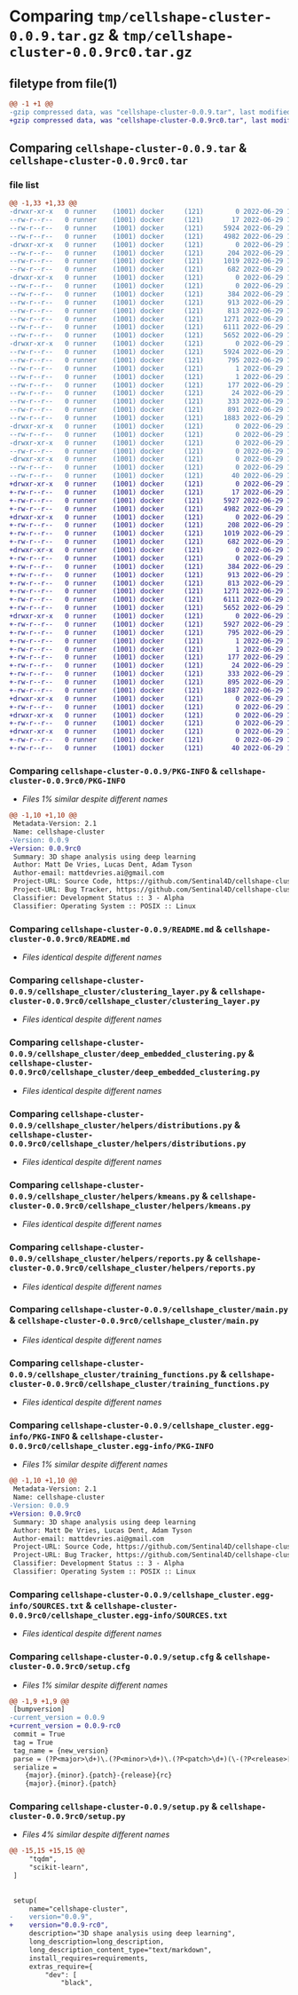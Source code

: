 # Comparing `tmp/cellshape-cluster-0.0.9.tar.gz` & `tmp/cellshape-cluster-0.0.9rc0.tar.gz`

## filetype from file(1)

```diff
@@ -1 +1 @@
-gzip compressed data, was "cellshape-cluster-0.0.9.tar", last modified: Wed Jun 29 13:18:21 2022, max compression
+gzip compressed data, was "cellshape-cluster-0.0.9rc0.tar", last modified: Wed Jun 29 13:08:02 2022, max compression
```

## Comparing `cellshape-cluster-0.0.9.tar` & `cellshape-cluster-0.0.9rc0.tar`

### file list

```diff
@@ -1,33 +1,33 @@
-drwxr-xr-x   0 runner    (1001) docker     (121)        0 2022-06-29 13:18:21.081838 cellshape-cluster-0.0.9/
--rw-r--r--   0 runner    (1001) docker     (121)       17 2022-06-29 13:18:01.000000 cellshape-cluster-0.0.9/MANIFEST.in
--rw-r--r--   0 runner    (1001) docker     (121)     5924 2022-06-29 13:18:21.081838 cellshape-cluster-0.0.9/PKG-INFO
--rw-r--r--   0 runner    (1001) docker     (121)     4982 2022-06-29 13:18:01.000000 cellshape-cluster-0.0.9/README.md
-drwxr-xr-x   0 runner    (1001) docker     (121)        0 2022-06-29 13:18:21.077838 cellshape-cluster-0.0.9/cellshape_cluster/
--rw-r--r--   0 runner    (1001) docker     (121)      204 2022-06-29 13:18:01.000000 cellshape-cluster-0.0.9/cellshape_cluster/__init__.py
--rw-r--r--   0 runner    (1001) docker     (121)     1019 2022-06-29 13:18:01.000000 cellshape-cluster-0.0.9/cellshape_cluster/clustering_layer.py
--rw-r--r--   0 runner    (1001) docker     (121)      682 2022-06-29 13:18:01.000000 cellshape-cluster-0.0.9/cellshape_cluster/deep_embedded_clustering.py
-drwxr-xr-x   0 runner    (1001) docker     (121)        0 2022-06-29 13:18:21.077838 cellshape-cluster-0.0.9/cellshape_cluster/helpers/
--rw-r--r--   0 runner    (1001) docker     (121)        0 2022-06-29 13:18:01.000000 cellshape-cluster-0.0.9/cellshape_cluster/helpers/__init__.py
--rw-r--r--   0 runner    (1001) docker     (121)      384 2022-06-29 13:18:01.000000 cellshape-cluster-0.0.9/cellshape_cluster/helpers/check_tolerance.py
--rw-r--r--   0 runner    (1001) docker     (121)      913 2022-06-29 13:18:01.000000 cellshape-cluster-0.0.9/cellshape_cluster/helpers/distributions.py
--rw-r--r--   0 runner    (1001) docker     (121)      813 2022-06-29 13:18:01.000000 cellshape-cluster-0.0.9/cellshape_cluster/helpers/kmeans.py
--rw-r--r--   0 runner    (1001) docker     (121)     1271 2022-06-29 13:18:01.000000 cellshape-cluster-0.0.9/cellshape_cluster/helpers/reports.py
--rw-r--r--   0 runner    (1001) docker     (121)     6111 2022-06-29 13:18:01.000000 cellshape-cluster-0.0.9/cellshape_cluster/main.py
--rw-r--r--   0 runner    (1001) docker     (121)     5652 2022-06-29 13:18:01.000000 cellshape-cluster-0.0.9/cellshape_cluster/training_functions.py
-drwxr-xr-x   0 runner    (1001) docker     (121)        0 2022-06-29 13:18:21.077838 cellshape-cluster-0.0.9/cellshape_cluster.egg-info/
--rw-r--r--   0 runner    (1001) docker     (121)     5924 2022-06-29 13:18:20.000000 cellshape-cluster-0.0.9/cellshape_cluster.egg-info/PKG-INFO
--rw-r--r--   0 runner    (1001) docker     (121)      795 2022-06-29 13:18:21.000000 cellshape-cluster-0.0.9/cellshape_cluster.egg-info/SOURCES.txt
--rw-r--r--   0 runner    (1001) docker     (121)        1 2022-06-29 13:18:20.000000 cellshape-cluster-0.0.9/cellshape_cluster.egg-info/dependency_links.txt
--rw-r--r--   0 runner    (1001) docker     (121)        1 2022-06-29 13:18:18.000000 cellshape-cluster-0.0.9/cellshape_cluster.egg-info/not-zip-safe
--rw-r--r--   0 runner    (1001) docker     (121)      177 2022-06-29 13:18:20.000000 cellshape-cluster-0.0.9/cellshape_cluster.egg-info/requires.txt
--rw-r--r--   0 runner    (1001) docker     (121)       24 2022-06-29 13:18:20.000000 cellshape-cluster-0.0.9/cellshape_cluster.egg-info/top_level.txt
--rw-r--r--   0 runner    (1001) docker     (121)      333 2022-06-29 13:18:01.000000 cellshape-cluster-0.0.9/pyproject.toml
--rw-r--r--   0 runner    (1001) docker     (121)      891 2022-06-29 13:18:21.081838 cellshape-cluster-0.0.9/setup.cfg
--rw-r--r--   0 runner    (1001) docker     (121)     1883 2022-06-29 13:18:01.000000 cellshape-cluster-0.0.9/setup.py
-drwxr-xr-x   0 runner    (1001) docker     (121)        0 2022-06-29 13:18:21.077838 cellshape-cluster-0.0.9/tests/
--rw-r--r--   0 runner    (1001) docker     (121)        0 2022-06-29 13:18:01.000000 cellshape-cluster-0.0.9/tests/__init__.py
-drwxr-xr-x   0 runner    (1001) docker     (121)        0 2022-06-29 13:18:21.077838 cellshape-cluster-0.0.9/tests/test_integration/
--rw-r--r--   0 runner    (1001) docker     (121)        0 2022-06-29 13:18:01.000000 cellshape-cluster-0.0.9/tests/test_integration/__init__.py
-drwxr-xr-x   0 runner    (1001) docker     (121)        0 2022-06-29 13:18:21.077838 cellshape-cluster-0.0.9/tests/test_unit/
--rw-r--r--   0 runner    (1001) docker     (121)        0 2022-06-29 13:18:01.000000 cellshape-cluster-0.0.9/tests/test_unit/__init__.py
--rw-r--r--   0 runner    (1001) docker     (121)       40 2022-06-29 13:18:01.000000 cellshape-cluster-0.0.9/tests/test_unit/test_placeholder.py
+drwxr-xr-x   0 runner    (1001) docker     (121)        0 2022-06-29 13:08:02.972776 cellshape-cluster-0.0.9rc0/
+-rw-r--r--   0 runner    (1001) docker     (121)       17 2022-06-29 13:07:43.000000 cellshape-cluster-0.0.9rc0/MANIFEST.in
+-rw-r--r--   0 runner    (1001) docker     (121)     5927 2022-06-29 13:08:02.972776 cellshape-cluster-0.0.9rc0/PKG-INFO
+-rw-r--r--   0 runner    (1001) docker     (121)     4982 2022-06-29 13:07:43.000000 cellshape-cluster-0.0.9rc0/README.md
+drwxr-xr-x   0 runner    (1001) docker     (121)        0 2022-06-29 13:08:02.968776 cellshape-cluster-0.0.9rc0/cellshape_cluster/
+-rw-r--r--   0 runner    (1001) docker     (121)      208 2022-06-29 13:07:43.000000 cellshape-cluster-0.0.9rc0/cellshape_cluster/__init__.py
+-rw-r--r--   0 runner    (1001) docker     (121)     1019 2022-06-29 13:07:43.000000 cellshape-cluster-0.0.9rc0/cellshape_cluster/clustering_layer.py
+-rw-r--r--   0 runner    (1001) docker     (121)      682 2022-06-29 13:07:43.000000 cellshape-cluster-0.0.9rc0/cellshape_cluster/deep_embedded_clustering.py
+drwxr-xr-x   0 runner    (1001) docker     (121)        0 2022-06-29 13:08:02.968776 cellshape-cluster-0.0.9rc0/cellshape_cluster/helpers/
+-rw-r--r--   0 runner    (1001) docker     (121)        0 2022-06-29 13:07:43.000000 cellshape-cluster-0.0.9rc0/cellshape_cluster/helpers/__init__.py
+-rw-r--r--   0 runner    (1001) docker     (121)      384 2022-06-29 13:07:43.000000 cellshape-cluster-0.0.9rc0/cellshape_cluster/helpers/check_tolerance.py
+-rw-r--r--   0 runner    (1001) docker     (121)      913 2022-06-29 13:07:43.000000 cellshape-cluster-0.0.9rc0/cellshape_cluster/helpers/distributions.py
+-rw-r--r--   0 runner    (1001) docker     (121)      813 2022-06-29 13:07:43.000000 cellshape-cluster-0.0.9rc0/cellshape_cluster/helpers/kmeans.py
+-rw-r--r--   0 runner    (1001) docker     (121)     1271 2022-06-29 13:07:43.000000 cellshape-cluster-0.0.9rc0/cellshape_cluster/helpers/reports.py
+-rw-r--r--   0 runner    (1001) docker     (121)     6111 2022-06-29 13:07:43.000000 cellshape-cluster-0.0.9rc0/cellshape_cluster/main.py
+-rw-r--r--   0 runner    (1001) docker     (121)     5652 2022-06-29 13:07:43.000000 cellshape-cluster-0.0.9rc0/cellshape_cluster/training_functions.py
+drwxr-xr-x   0 runner    (1001) docker     (121)        0 2022-06-29 13:08:02.968776 cellshape-cluster-0.0.9rc0/cellshape_cluster.egg-info/
+-rw-r--r--   0 runner    (1001) docker     (121)     5927 2022-06-29 13:08:02.000000 cellshape-cluster-0.0.9rc0/cellshape_cluster.egg-info/PKG-INFO
+-rw-r--r--   0 runner    (1001) docker     (121)      795 2022-06-29 13:08:02.000000 cellshape-cluster-0.0.9rc0/cellshape_cluster.egg-info/SOURCES.txt
+-rw-r--r--   0 runner    (1001) docker     (121)        1 2022-06-29 13:08:02.000000 cellshape-cluster-0.0.9rc0/cellshape_cluster.egg-info/dependency_links.txt
+-rw-r--r--   0 runner    (1001) docker     (121)        1 2022-06-29 13:08:00.000000 cellshape-cluster-0.0.9rc0/cellshape_cluster.egg-info/not-zip-safe
+-rw-r--r--   0 runner    (1001) docker     (121)      177 2022-06-29 13:08:02.000000 cellshape-cluster-0.0.9rc0/cellshape_cluster.egg-info/requires.txt
+-rw-r--r--   0 runner    (1001) docker     (121)       24 2022-06-29 13:08:02.000000 cellshape-cluster-0.0.9rc0/cellshape_cluster.egg-info/top_level.txt
+-rw-r--r--   0 runner    (1001) docker     (121)      333 2022-06-29 13:07:43.000000 cellshape-cluster-0.0.9rc0/pyproject.toml
+-rw-r--r--   0 runner    (1001) docker     (121)      895 2022-06-29 13:08:02.972776 cellshape-cluster-0.0.9rc0/setup.cfg
+-rw-r--r--   0 runner    (1001) docker     (121)     1887 2022-06-29 13:07:43.000000 cellshape-cluster-0.0.9rc0/setup.py
+drwxr-xr-x   0 runner    (1001) docker     (121)        0 2022-06-29 13:08:02.972776 cellshape-cluster-0.0.9rc0/tests/
+-rw-r--r--   0 runner    (1001) docker     (121)        0 2022-06-29 13:07:43.000000 cellshape-cluster-0.0.9rc0/tests/__init__.py
+drwxr-xr-x   0 runner    (1001) docker     (121)        0 2022-06-29 13:08:02.972776 cellshape-cluster-0.0.9rc0/tests/test_integration/
+-rw-r--r--   0 runner    (1001) docker     (121)        0 2022-06-29 13:07:43.000000 cellshape-cluster-0.0.9rc0/tests/test_integration/__init__.py
+drwxr-xr-x   0 runner    (1001) docker     (121)        0 2022-06-29 13:08:02.972776 cellshape-cluster-0.0.9rc0/tests/test_unit/
+-rw-r--r--   0 runner    (1001) docker     (121)        0 2022-06-29 13:07:43.000000 cellshape-cluster-0.0.9rc0/tests/test_unit/__init__.py
+-rw-r--r--   0 runner    (1001) docker     (121)       40 2022-06-29 13:07:43.000000 cellshape-cluster-0.0.9rc0/tests/test_unit/test_placeholder.py
```

### Comparing `cellshape-cluster-0.0.9/PKG-INFO` & `cellshape-cluster-0.0.9rc0/PKG-INFO`

 * *Files 1% similar despite different names*

```diff
@@ -1,10 +1,10 @@
 Metadata-Version: 2.1
 Name: cellshape-cluster
-Version: 0.0.9
+Version: 0.0.9rc0
 Summary: 3D shape analysis using deep learning
 Author: Matt De Vries, Lucas Dent, Adam Tyson
 Author-email: mattdevries.ai@gmail.com
 Project-URL: Source Code, https://github.com/Sentinal4D/cellshape-cluster
 Project-URL: Bug Tracker, https://github.com/Sentinal4D/cellshape-cluster/issues
 Classifier: Development Status :: 3 - Alpha
 Classifier: Operating System :: POSIX :: Linux
```

### Comparing `cellshape-cluster-0.0.9/README.md` & `cellshape-cluster-0.0.9rc0/README.md`

 * *Files identical despite different names*

### Comparing `cellshape-cluster-0.0.9/cellshape_cluster/clustering_layer.py` & `cellshape-cluster-0.0.9rc0/cellshape_cluster/clustering_layer.py`

 * *Files identical despite different names*

### Comparing `cellshape-cluster-0.0.9/cellshape_cluster/deep_embedded_clustering.py` & `cellshape-cluster-0.0.9rc0/cellshape_cluster/deep_embedded_clustering.py`

 * *Files identical despite different names*

### Comparing `cellshape-cluster-0.0.9/cellshape_cluster/helpers/distributions.py` & `cellshape-cluster-0.0.9rc0/cellshape_cluster/helpers/distributions.py`

 * *Files identical despite different names*

### Comparing `cellshape-cluster-0.0.9/cellshape_cluster/helpers/kmeans.py` & `cellshape-cluster-0.0.9rc0/cellshape_cluster/helpers/kmeans.py`

 * *Files identical despite different names*

### Comparing `cellshape-cluster-0.0.9/cellshape_cluster/helpers/reports.py` & `cellshape-cluster-0.0.9rc0/cellshape_cluster/helpers/reports.py`

 * *Files identical despite different names*

### Comparing `cellshape-cluster-0.0.9/cellshape_cluster/main.py` & `cellshape-cluster-0.0.9rc0/cellshape_cluster/main.py`

 * *Files identical despite different names*

### Comparing `cellshape-cluster-0.0.9/cellshape_cluster/training_functions.py` & `cellshape-cluster-0.0.9rc0/cellshape_cluster/training_functions.py`

 * *Files identical despite different names*

### Comparing `cellshape-cluster-0.0.9/cellshape_cluster.egg-info/PKG-INFO` & `cellshape-cluster-0.0.9rc0/cellshape_cluster.egg-info/PKG-INFO`

 * *Files 1% similar despite different names*

```diff
@@ -1,10 +1,10 @@
 Metadata-Version: 2.1
 Name: cellshape-cluster
-Version: 0.0.9
+Version: 0.0.9rc0
 Summary: 3D shape analysis using deep learning
 Author: Matt De Vries, Lucas Dent, Adam Tyson
 Author-email: mattdevries.ai@gmail.com
 Project-URL: Source Code, https://github.com/Sentinal4D/cellshape-cluster
 Project-URL: Bug Tracker, https://github.com/Sentinal4D/cellshape-cluster/issues
 Classifier: Development Status :: 3 - Alpha
 Classifier: Operating System :: POSIX :: Linux
```

### Comparing `cellshape-cluster-0.0.9/cellshape_cluster.egg-info/SOURCES.txt` & `cellshape-cluster-0.0.9rc0/cellshape_cluster.egg-info/SOURCES.txt`

 * *Files identical despite different names*

### Comparing `cellshape-cluster-0.0.9/setup.cfg` & `cellshape-cluster-0.0.9rc0/setup.cfg`

 * *Files 1% similar despite different names*

```diff
@@ -1,9 +1,9 @@
 [bumpversion]
-current_version = 0.0.9
+current_version = 0.0.9-rc0
 commit = True
 tag = True
 tag_name = {new_version}
 parse = (?P<major>\d+)\.(?P<minor>\d+)\.(?P<patch>\d+)(\-(?P<release>[a-z]+)(?P<rc>\d+))?
 serialize = 
 	{major}.{minor}.{patch}-{release}{rc}
 	{major}.{minor}.{patch}
```

### Comparing `cellshape-cluster-0.0.9/setup.py` & `cellshape-cluster-0.0.9rc0/setup.py`

 * *Files 4% similar despite different names*

```diff
@@ -15,15 +15,15 @@
     "tqdm",
     "scikit-learn",
 ]
 
 
 setup(
     name="cellshape-cluster",
-    version="0.0.9",
+    version="0.0.9-rc0",
     description="3D shape analysis using deep learning",
     long_description=long_description,
     long_description_content_type="text/markdown",
     install_requires=requirements,
     extras_require={
         "dev": [
             "black",
```

